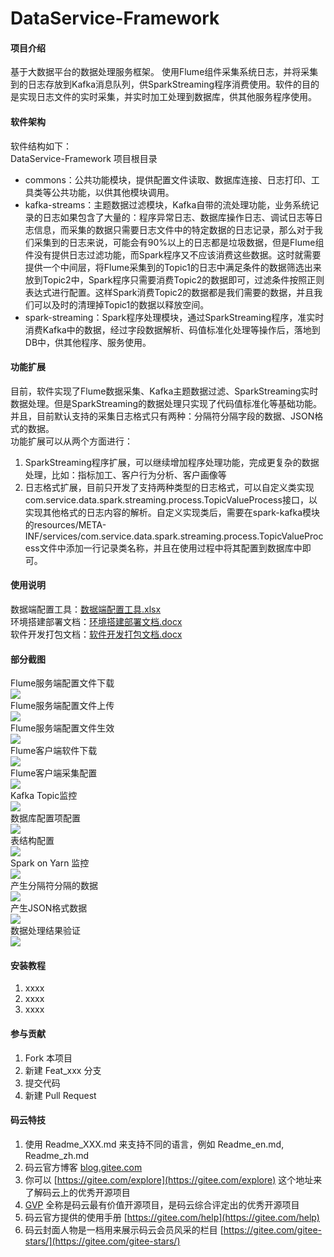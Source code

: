 # DataService-Framework

#### 项目介绍
基于大数据平台的数据处理服务框架。
使用Flume组件采集系统日志，并将采集到的日志存放到Kafka消息队列，供SparkStreaming程序消费使用。软件的目的是实现日志文件的实时采集，并实时加工处理到数据库，供其他服务程序使用。

#### 软件架构
软件结构如下：  
DataService-Framework 项目根目录  
+ commons：公共功能模块，提供配置文件读取、数据库连接、日志打印、工具类等公共功能，以供其他模块调用。  
+ kafka-streams：主题数据过滤模块，Kafka自带的流处理功能，业务系统记录的日志如果包含了大量的：程序异常日志、数据库操作日志、调试日志等日志信息，而采集的数据只需要日志文件中的特定数据的日志记录，那么对于我们采集到的日志来说，可能会有90%以上的日志都是垃圾数据，但是Flume组件没有提供日志过滤功能，而Spark程序又不应该消费这些数据。这时就需要提供一个中间层，将Flume采集到的Topic1的日志中满足条件的数据筛选出来放到Topic2中，Spark程序只需要消费Topic2的数据即可，过滤条件按照正则表达式进行配置。这样Spark消费Topic2的数据都是我们需要的数据，并且我们可以及时的清理掉Topic1的数据以释放空间。
+ spark-streaming：Spark程序处理模块，通过SparkStreaming程序，准实时消费Kafka中的数据，经过字段数据解析、码值标准化处理等操作后，落地到DB中，供其他程序、服务使用。

#### 功能扩展
目前，软件实现了Flume数据采集、Kafka主题数据过滤、SparkStreaming实时数据处理。但是SparkStreaming的数据处理只实现了代码值标准化等基础功能。并且，目前默认支持的采集日志格式只有两种：分隔符分隔字段的数据、JSON格式的数据。  
功能扩展可以从两个方面进行：
1. SparkStreaming程序扩展，可以继续增加程序处理功能，完成更复杂的数据处理，比如：指标加工、客户行为分析、客户画像等
2. 日志格式扩展，目前只开发了支持两种类型的日志格式，可以自定义类实现com.service.data.spark.streaming.process.TopicValueProcess接口，以实现其他格式的日志内容的解析。自定义实现类后，需要在spark-kafka模块的resources/META-INF/services/com.service.data.spark.streaming.process.TopicValueProcess文件中添加一行记录类名称，并且在使用过程中将其配置到数据库中即可。

#### 使用说明
数据端配置工具：[数据端配置工具.xlsx](works/docs/%E6%95%B0%E6%8D%AE%E7%AB%AF%E9%85%8D%E7%BD%AE%E5%B7%A5%E5%85%B7.xlsx)  
环境搭建部署文档：[环境搭建部署文档.docx](works/docs/%E7%8E%AF%E5%A2%83%E6%90%AD%E5%BB%BA%E9%83%A8%E7%BD%B2%E6%96%87%E6%A1%A3.docx)  
软件开发打包文档：[软件开发打包文档.docx](works/docs/%E8%BD%AF%E4%BB%B6%E5%BC%80%E5%8F%91%E6%89%93%E5%8C%85%E6%96%87%E6%A1%A3.docx)  

#### 部分截图
Flume服务端配置文件下载  
![](works/images/007.png)  
Flume服务端配置文件上传  
![](works/images/008.png)  
Flume服务端配置文件生效  
![](works/images/012.png)  
Flume客户端软件下载  
![](works/images/003.png)  
Flume客户端采集配置  
![](works/images/013.png)  
Kafka Topic监控  
![](works/images/015.png)  
数据库配置项配置  
![](works/images/020.png)  
表结构配置  
![](works/images/022.png)  
Spark on Yarn 监控  
![](works/images/019.png)  
产生分隔符分隔的数据  
![](works/images/024.png)  
产生JSON格式数据  
![](works/images/025.png)  
数据处理结果验证  
![](works/images/026.png)  

#### 安装教程

1. xxxx
2. xxxx
3. xxxx

#### 参与贡献

1. Fork 本项目
2. 新建 Feat_xxx 分支
3. 提交代码
4. 新建 Pull Request


#### 码云特技

1. 使用 Readme\_XXX.md 来支持不同的语言，例如 Readme\_en.md, Readme\_zh.md
2. 码云官方博客 [blog.gitee.com](https://blog.gitee.com)
3. 你可以 [https://gitee.com/explore](https://gitee.com/explore) 这个地址来了解码云上的优秀开源项目
4. [GVP](https://gitee.com/gvp) 全称是码云最有价值开源项目，是码云综合评定出的优秀开源项目
5. 码云官方提供的使用手册 [https://gitee.com/help](https://gitee.com/help)
6. 码云封面人物是一档用来展示码云会员风采的栏目 [https://gitee.com/gitee-stars/](https://gitee.com/gitee-stars/)